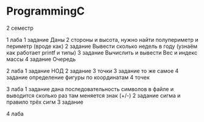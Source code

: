 # ProgrammingC
 2 семестр
 
 1 лаба
 1 задание 
 Даны 2 стороны и высота, нужно найти полупериметр и периметр (вроде как)
 2 задание
 Вывести сколько недель в году (узнаём как работает printf и типы)
 3 задание
 Вычислить и вывести Вес и индекс массы
 4 задание 
 Очередь
 
 2 лаба
 1 задание 
 НОД
 2 задание
 3 точки
 3 задание
 то же самое
 4 задание
 определение фигуры по координатам 4 точек

3 лаба
1 задание
дана последовательность символов в файле и выводится сколько раз там меняется знак (+/-)
2 задание
сигма и правило трёх сигм
3 задание

4 лаба

